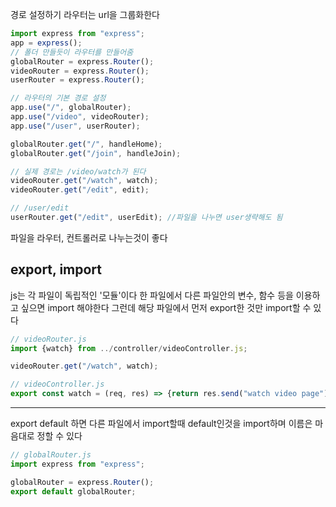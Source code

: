 경로 설정하기
라우터는 url을 그룹화한다

```javascript
import express from "express";
app = express();
// 폴더 만들듯이 라우터를 만들어줌
globalRouter = express.Router();
videoRouter = express.Router();
userRouter = express.Router();

// 라우터의 기본 경로 설정
app.use("/", globalRouter);
app.use("/video", videoRouter);
app.use("/user", userRouter);

globalRouter.get("/", handleHome);
globalRouter.get("/join", handleJoin);

// 실제 경로는 /video/watch가 된다
videoRouter.get("/watch", watch);
videoRouter.get("/edit", edit);

// /user/edit
userRouter.get("/edit", userEdit); //파일을 나누면 user생략해도 됨

```

파일을 라우터, 컨트롤러로 나누는것이 좋다 

## export, import

js는 각 파일이 독립적인 '모듈'이다
한 파일에서 다른 파일안의 변수, 함수 등을 이용하고 싶으면 import 해야한다
그런데 해당 파일에서 먼저 export한 것만 import할 수 있다

```javascript
// videoRouter.js
import {watch} from ../controller/videoController.js;

videoRouter.get("/watch", watch);

```

```javascript
// videoController.js
export const watch = (req, res) => {return res.send("watch video page");}

```

---

export default 하면 다른 파일에서 import할때 default인것을 import하며
이름은 마음대로 정할 수 있다
```javascript
// globalRouter.js
import express from "express";

globalRouter = express.Router();
export default globalRouter;

```